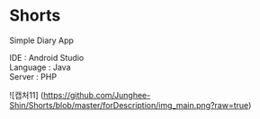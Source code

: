 # Shorts
Simple Diary App


IDE : Android Studio  
Language : Java  
Server : PHP  

![캡처11] (https://github.com/Junghee-Shin/Shorts/blob/master/forDescription/img_main.png?raw=true)  
